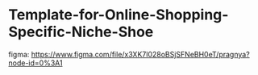# Template-for-Online-Shopping-Specific-Niche-Shoe
figma: https://www.figma.com/file/x3XK7l028oBSjSFNeBH0eT/pragnya?node-id=0%3A1
